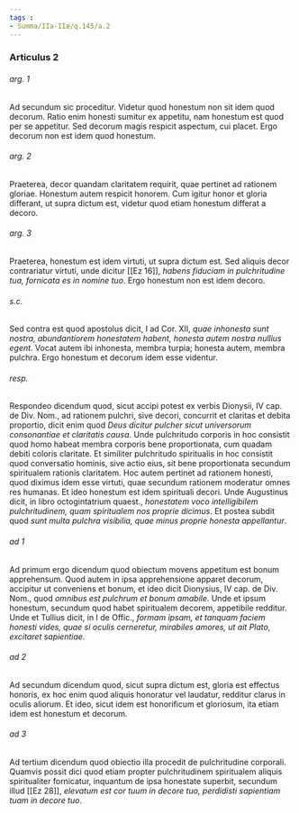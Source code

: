 ```yaml
---
tags : 
- Summa/IIa-IIæ/q.145/a.2
---
```


### Articulus 2

###### arg. 1
Ad secundum sic proceditur. Videtur quod honestum non sit idem quod decorum. Ratio enim honesti sumitur ex appetitu, nam honestum est quod per se appetitur. Sed decorum magis respicit aspectum, cui placet. Ergo decorum non est idem quod honestum.

###### arg. 2
Praeterea, decor quandam claritatem requirit, quae pertinet ad rationem gloriae. Honestum autem respicit honorem. Cum igitur honor et gloria differant, ut supra dictum est, videtur quod etiam honestum differat a decoro.

###### arg. 3
Praeterea, honestum est idem virtuti, ut supra dictum est. Sed aliquis decor contrariatur virtuti, unde dicitur [[Ez 16]], *habens fiduciam in pulchritudine tua, fornicata es in nomine tuo*. Ergo honestum non est idem decoro.

###### s.c.
Sed contra est quod apostolus dicit, I ad Cor. XII, *quae inhonesta sunt nostra, abundantiorem honestatem habent, honesta autem nostra nullius egent*. Vocat autem ibi inhonesta, membra turpia; honesta autem, membra pulchra. Ergo honestum et decorum idem esse videntur.

###### resp.
Respondeo dicendum quod, sicut accipi potest ex verbis Dionysii, IV cap. de Div. Nom., ad rationem pulchri, sive decori, concurrit et claritas et debita proportio, dicit enim quod *Deus dicitur pulcher sicut universorum consonantiae et claritatis causa*. Unde pulchritudo corporis in hoc consistit quod homo habeat membra corporis bene proportionata, cum quadam debiti coloris claritate. Et similiter pulchritudo spiritualis in hoc consistit quod conversatio hominis, sive actio eius, sit bene proportionata secundum spiritualem rationis claritatem. Hoc autem pertinet ad rationem honesti, quod diximus idem esse virtuti, quae secundum rationem moderatur omnes res humanas. Et ideo honestum est idem spirituali decori. Unde Augustinus dicit, in libro octogintatrium quaest., *honestatem voco intelligibilem pulchritudinem, quam spiritualem nos proprie dicimus*. Et postea subdit quod *sunt multa pulchra visibilia, quae minus proprie honesta appellantur*.

###### ad 1
Ad primum ergo dicendum quod obiectum movens appetitum est bonum apprehensum. Quod autem in ipsa apprehensione apparet decorum, accipitur ut conveniens et bonum, et ideo dicit Dionysius, IV cap. de Div. Nom., quod *omnibus est pulchrum et bonum amabile*. Unde et ipsum honestum, secundum quod habet spiritualem decorem, appetibile redditur. Unde et Tullius dicit, in I de Offic., *formam ipsam, et tanquam faciem honesti vides, quae si oculis cerneretur, mirabiles amores, ut ait Plato, excitaret sapientiae*.

###### ad 2
Ad secundum dicendum quod, sicut supra dictum est, gloria est effectus honoris, ex hoc enim quod aliquis honoratur vel laudatur, redditur clarus in oculis aliorum. Et ideo, sicut idem est honorificum et gloriosum, ita etiam idem est honestum et decorum.

###### ad 3
Ad tertium dicendum quod obiectio illa procedit de pulchritudine corporali. Quamvis possit dici quod etiam propter pulchritudinem spiritualem aliquis spiritualiter fornicatur, inquantum de ipsa honestate superbit, secundum illud [[Ez 28]], *elevatum est cor tuum in decore tuo, perdidisti sapientiam tuam in decore tuo*.

